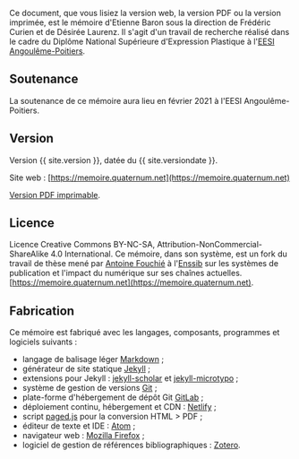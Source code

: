 Ce document, que vous lisiez la version web, la version PDF ou la version imprimée, est le mémoire d'Etienne Baron sous la direction de Frédéric Curien et de Désirée Laurenz.
Il s'agit d'un travail de recherche réalisé dans le cadre du Diplôme National Supérieure d'Expression Plastique à l'[EESI Angoulême-Poitiers](https://www.eesi.eu/site/index.php).

## Soutenance
La soutenance de ce mémoire aura lieu en février 2021 à l'EESI Angoulême-Poitiers.

## Version
Version {{ site.version }}, datée du {{ site.versiondate }}.

Site web : [https://memoire.quaternum.net](https://memoire.quaternum.net)

[Version PDF imprimable](https://memoire.quaternum.net/telechargement/fauchie-antoine-vers-un-systeme-modulaire-de-publication-cc-by-nc-sa.pdf).


## Licence
Licence Creative Commons BY-NC-SA, Attribution-NonCommercial-ShareAlike 4.0 International.
Ce mémoire, dans son système, est un fork du travail de thèse mené par [Antoine Fouchié](https://www.quaternum.net/) à l'[Enssib](http://www.enssib.fr/) sur les systèmes de publication et l'impact du numérique sur ses chaînes actuelles.
[https://memoire.quaternum.net](https://memoire.quaternum.net).

## Fabrication
Ce mémoire est fabriqué avec les langages, composants, programmes et logiciels suivants :

* langage de balisage léger [Markdown](https://commonmark.org/) ;
* générateur de site statique [Jekyll](https://jekyllrb.com/) ;
* extensions pour Jekyll : [jekyll-scholar](https://github.com/inukshuk/jekyll-scholar) et [jekyll-microtypo](https://github.com/borisschapira/jekyll-microtypo/) ;
* système de gestion de versions [Git](https://git-scm.com/) ;
* plate-forme d'hébergement de dépôt Git [GitLab](https://gitlab.com/) ;
* déploiement continu, hébergement et CDN : [Netlify](https://www.netlify.com/) ;
* script [paged.js](https://gitlab.pagedmedia.org/tools/pagedjs) pour la conversion HTML > PDF ;
* éditeur de texte et IDE : [Atom](https://atom.io/) ;
* navigateur web : [Mozilla Firefox](https://www.mozilla.org/fr/firefox/) ;
* logiciel de gestion de références bibliographiques : [Zotero](https://www.zotero.org/).
